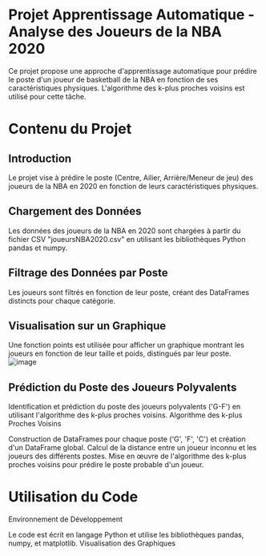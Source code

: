 # Projet Apprentissage Automatique - Analyse des Joueurs de la NBA 2020
Ce projet propose une approche d'apprentissage automatique pour prédire le poste d'un joueur de basketball de la NBA en fonction de ses caractéristiques physiques. L'algorithme des k-plus proches voisins est utilisé pour cette tâche.
# Contenu du Projet
## Introduction

Le projet vise à prédire le poste (Centre, Ailier, Arrière/Meneur de jeu) des joueurs de la NBA en 2020 en fonction de leurs caractéristiques physiques.
## Chargement des Données

Les données des joueurs de la NBA en 2020 sont chargées à partir du fichier CSV "joueursNBA2020.csv" en utilisant les bibliothèques Python pandas et numpy.
## Filtrage des Données par Poste

Les joueurs sont filtrés en fonction de leur poste, créant des DataFrames distincts pour chaque catégorie.
## Visualisation sur un Graphique

Une fonction points est utilisée pour afficher un graphique montrant les joueurs en fonction de leur taille et poids, distingués par leur poste.
![image](https://github.com/zakariaeyahya/Analyse_des_Joueurs_de_la_NBA-/assets/155691167/98078744-a251-46dd-a68b-9048b76a8198)

## Prédiction du Poste des Joueurs Polyvalents

Identification et prédiction du poste des joueurs polyvalents ('G-F') en utilisant l'algorithme des k-plus proches voisins.
Algorithme des k-plus Proches Voisins

Construction de DataFrames pour chaque poste ('G', 'F', 'C') et création d'un DataFrame global.
Calcul de la distance entre un joueur inconnu et les joueurs des différents postes.
Mise en œuvre de l'algorithme des k-plus proches voisins pour prédire le poste probable d'un joueur.
# Utilisation du Code
Environnement de Développement

Le code est écrit en langage Python et utilise les bibliothèques pandas, numpy, et matplotlib.
Visualisation des Graphiques

